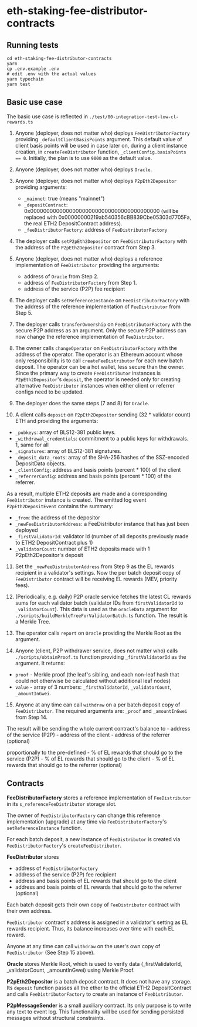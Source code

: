 # eth-staking-fee-distributor-contracts

## Running tests

```shell
cd eth-staking-fee-distributor-contracts
yarn
cp .env.example .env
# edit .env with the actual values
yarn typechain
yarn test
```

## Basic use case
The basic use case is reflected in `./test/00-integration-test-low-cl-rewards.ts`

1. Anyone (deployer, does not matter who) deploys `FeeDistributorFactory` providing `_defaultClientBasisPoints` argument.
This default value of client basis points will be used in case later on, during a client instance creation, in `createFeeDistributor` function, `_clientConfig.basisPoints == 0`.
Initially, the plan is to use `9000` as the default value.


2. Anyone (deployer, does not matter who) deploys `Oracle`.


3. Anyone (deployer, does not matter who) deploys `P2pEth2Depositor` providing arguments:
   - `_mainnet`: true (means "mainnet")
   - `_depositContract`: 0x0000000000000000000000000000000000000000 (will be replaced with 0x00000000219ab540356cBB839Cbe05303d7705Fa, the real ETH2 DepositContract address).
   - `_feeDistributorFactory`: address of `FeeDistributorFactory`


4. The deployer calls `setP2pEth2Depositor` on `FeeDistributorFactory` with the address of the `P2pEth2Depositor` contract from Step 3.


5. Anyone (deployer, does not matter who) deploys a reference implementation of `FeeDistributor` providing the arguments:
   - address of `Oracle` from Step 2.
   - address of `FeeDistributorFactory` from Step 1.
   - address of the service (P2P) fee recipient


6. The deployer calls `setReferenceInstance` on `FeeDistributorFactory` with the address of the reference implementation of `FeeDistributor` from Step 5.


7. The deployer calls `transferOwnership` on `FeeDistributorFactory` with the secure P2P address as an argument.
Only the secure P2P address can now change the reference implementation of `FeeDistributor`. 


8. The owner calls `changeOperator` on `FeeDistributorFactory` with the address of the operator. 
The operator is an Ethereum account whose only responsibility is to call `createFeeDistributor` for each new batch deposit.
The operator can be a hot wallet, less secure than the owner. 
Since the primary way to create `FeeDistributor` instances is `P2pEth2Depositor`'s `deposit`, 
the operator is needed only for creating alternative `FeeDistributor` instances when either client or referrer configs need to be updated.


9. The deployer does the same steps (7 and 8) for `Oracle`.


10. A client calls `deposit` on `P2pEth2Depositor` sending (32 * validator count) ETH and providing the arguments:
   - `_pubkeys`: array of BLS12-381 public keys.
   - `_withdrawal_credentials`: commitment to a public keys for withdrawals. 1, same for all
   - `_signatures`: array of BLS12-381 signatures.
   - `_deposit_data_roots`: array of the SHA-256 hashes of the SSZ-encoded DepositData objects.
   - `_clientConfig`: address and basis points (percent * 100) of the client
   - `_referrerConfig`: address and basis points (percent * 100) of the referrer.

As a result, multiple ETH2 deposits are made and a corresponding `FeeDistributor` instance is created.
The emitted log event `P2pEth2DepositEvent` contains the summary:
   - `_from`: the address of the depositor
   - `_newFeeDistributorAddress`: a FeeDistributor instance that has just been deployed
   - `_firstValidatorId`: validator Id (number of all deposits previously made to ETH2 DepositContract plus 1)
   - `_validatorCount`: number of ETH2 deposits made with 1 P2pEth2Depositor's deposit


11. Set the `_newFeeDistributorAddress` from Step 9 as the EL rewards recipient in a validator's settings.
Now the per batch deposit copy of `FeeDistributor` contract will be receiving EL rewards (MEV, priority fees).


12. (Periodically, e.g. daily) P2P oracle service fetches the latest CL rewards sums for each validator batch (validator IDs from `firstValidatorId` to `_validatorCount`).
This data is used as the `oracleData` argument for `./scripts/buildMerkleTreeForValidatorBatch.ts` function.
The result is a Merkle Tree.


13. The operator calls `report` on `Oracle` providing the Merkle Root as the argument.


14. Anyone  (client, P2P withdrawer service, does not matter who) calls `./scripts/obtainProof.ts` function providing `_firstValidatorId` as the argument.
It returns:
   - `proof` - Merkle proof (the leaf's sibling, and each non-leaf hash that could not otherwise be calculated without additional leaf nodes)
   - `value` - array of 3 numbers: `_firstValidatorId`, `_validatorCount`, `_amountInGwei`.


15. Anyone at any time can call `withdraw` on a per batch deposit copy of `FeeDistributor`.
The required arguments are: `_proof` and `_amountInGwei` from Step 14.

The result will be sending the whole current contract's balance to 
    - address of the service (P2P)
    - address of the client
    - address of the referrer (optional)
    
   proportionally to the pre-defined
    - % of EL rewards that should go to the service (P2P)
    - % of EL rewards that should go to the client
    - % of EL rewards that should go to the referrer (optional)


## Contracts

**FeeDistributorFactory** stores a reference implementation of `FeeDistributor` in its `s_referenceFeeDistributor` storage slot.

The owner of `FeeDistributorFactory` can change this reference implementation (upgrade) at any time via `FeeDistributorFactory`'s `setReferenceInstance` function.

For each batch deposit, a new instance of `FeeDistributor` is created via `FeeDistributorFactory`'s `createFeeDistributor`.

**FeeDistributor** stores
- address of `FeeDistributorFactory`
- address of the service (P2P) fee recipient
- address and basis points of EL rewards that should go to the client
- address and basis points of EL rewards that should go to the referrer (optional)

Each batch deposit gets their own copy of `FeeDistributor` contract with their own address.

`FeeDistributor` contract's address is assigned in a validator's setting as EL rewards recipient. Thus, its balance increases over time with each EL reward.

Anyone at any time can call `withdraw` on the user's own copy of `FeeDistributor` (See Step 15 above).

**Oracle** stores Merkle Root, which is used to verify data (_firstValidatorId, _validatorCount, _amountInGwei) using Merkle Proof.

**P2pEth2Depositor** is a batch deposit contract. It does not have any storage.
Its `deposit` function passes all the ether to the official ETH2 DepositContract and calls `FeeDistributorFactory` to create an instance of `FeeDistributor`.

**P2pMessageSender** is a small auxiliary contract. Its only purpose is to write any text to event log.
This functionality will be used for sending persisted messages without structural constraints. 
